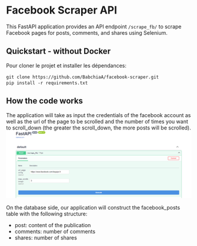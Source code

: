 # Facebook Scraper API

This FastAPI application provides an API endpoint `/scrape_fb/` to scrape Facebook pages for posts, comments, and shares using Selenium.

## Quickstart - without Docker

Pour cloner le projet et installer les dépendances:
```
git clone https://github.com/BabchiaA/facebook-scraper.git
pip install -r requirements.txt
```


## How the code works

The application will take as input the credentials of the facebook account as well as the url of the page to be scrolled and the number of times you want to scroll_down (the greater the scroll_down, the more posts will be scrolled).
![alt text](image.png)

On the database side, our application will construct the facebook_posts table with the following structure:
- post: content of the publication
- comments: number of comments
- shares: number of shares


